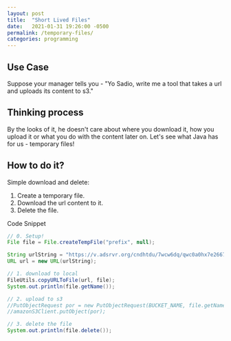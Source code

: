 ```yaml
---
layout: post
title:  "Short Lived Files"
date:   2021-01-31 19:26:00 -0500
permalink: /temporary-files/
categories: programming
---
```

## Use Case
Suppose your manager tells you - "Yo Sadio, write me a tool that takes a url and uploads its content to s3."

## Thinking process
By the looks of it, he doesn't care about where you download it, how you upload it or what you do with the content later on.
Let's see what Java has for us - temporary files!

## How to do it?
Simple download and delete: 
1. Create a temporary file.
2. Download the url content to it.
3. Delete the file.

Code Snippet
```java
// 0. Setup!
File file = File.createTempFile("prefix", null);

String urlString = "https://v.adsrvr.org/cndhtdu/7wcw6dq/qwc0a0hx7e2667d914e944718a329d63d42da271.webm";
URL url = new URL(urlString);

// 1. download to local
FileUtils.copyURLToFile(url, file);
System.out.println(file.getName());

// 2. upload to s3
//PutObjectRequest por = new PutObjectRequest(BUCKET_NAME, file.getName(), file);
//amazonS3Client.putObject(por);

// 3. delete the file
System.out.println(file.delete());
```
